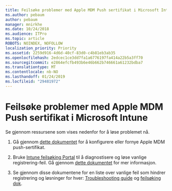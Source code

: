 ```yaml
---
title: Feilsøke problemer med Apple MDM Push sertifikat i Microsoft Intune
ms.author: pebaum
author: pebaum
manager: mnirkhe
ms.date: 10/24/2018
ms.audience: ITPro
ms.topic: article
ROBOTS: NOINDEX, NOFOLLOW
localization_priority: Priority
ms.assetid: 2259d916-4d6d-40cf-83d0-c4b81eb3ab35
ms.openlocfilehash: 2edcec1ce3dd7fa1a6776197fa414a22b5a3ff70
ms.sourcegitcommit: e2864efcfb493b6e46b662b746661a61232bdba7
ms.translationtype: MT
ms.contentlocale: nb-NO
ms.lasthandoff: 01/24/2019
ms.locfileid: "29481972"
---
```

# <a name="troubleshoot-issues-with-apple-mdm-push-certificate-in-microsoft-intune"></a>Feilsøke problemer med Apple MDM Push sertifikat i Microsoft Intune

Se gjennom ressursene som vises nedenfor for å løse problemet nå. 
  
1. Gå gjennom [dette dokumentet](https://docs.microsoft.com/en-us/intune/apple-mdm-push-certificate-get) for å konfigurere eller fornye Apple MDM push-sertifikat. 
    
2. Bruke [Intune feilsøking Portal](https://devicemanagement.microsoft.com/#blade/Microsoft_Intune_DeviceSettings/TroubleshootBlade) til å diagnostisere og løse vanlige registrering-feil. Gå gjennom [dette dokumentet](https://docs.microsoft.com/en-us/intune/help-desk-operators) for mer informasjon. 
    
3. Se gjennom disse dokumentene for en liste over vanlige feil som hindrer registrering og løsninger for hver: [Troubleshooting guide](https://support.microsoft.com/en-us/help/4039809/troubleshooting-ios-device-enrollment-in-intune) og [feilsøking dok](https://docs.microsoft.com/en-us/intune-classic/troubleshoot/troubleshoot-device-enrollment-in-intune).
    

